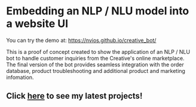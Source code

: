 # Embedding an NLP / NLU model into a website UI

You can try the demo at: https://nvios.github.io/creative_bot/

This is a proof of concept created to show the application of an NLP / NLU bot to handle customer inquiries from the Creative's online marketplace. The final version of the bot provides seamless integration with the order database, product troubleshooting and additional product and marketing infomation.

## Click <a href="https://nvios.github.io/luca_bontempi/"><strong>here</strong></a> to see my latest projects!
